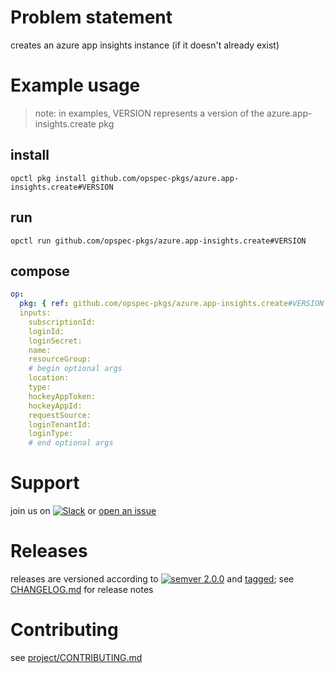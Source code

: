 # Problem statement
creates an azure app insights instance (if it doesn't already exist)

# Example usage

> note: in examples, VERSION represents a version of the azure.app-insights.create pkg

## install

```shell
opctl pkg install github.com/opspec-pkgs/azure.app-insights.create#VERSION
```

## run

```
opctl run github.com/opspec-pkgs/azure.app-insights.create#VERSION
```

## compose

```yaml
op:
  pkg: { ref: github.com/opspec-pkgs/azure.app-insights.create#VERSION }
  inputs: 
    subscriptionId:
    loginId:
    loginSecret:
    name:
    resourceGroup:
    # begin optional args
    location:
    type:
    hockeyAppToken:
    hockeyAppId:
    requestSource:
    loginTenantId:
    loginType:
    # end optional args
```

# Support

join us on [![Slack](https://opspec-slackin.herokuapp.com/badge.svg)](https://opspec-slackin.herokuapp.com/)
or [open an issue](https://github.com/opspec-pkgs/azure.app-insights.create/issues)

# Releases

releases are versioned according to
[![semver 2.0.0](https://img.shields.io/badge/semver-2.0.0-brightgreen.svg)](http://semver.org/spec/v2.0.0.html)
and [tagged](https://git-scm.com/book/en/v2/Git-Basics-Tagging); see
[CHANGELOG.md](CHANGELOG.md) for release notes

# Contributing

see [project/CONTRIBUTING.md](https://github.com/opspec-pkgs/project/blob/master/CONTRIBUTING.md)
